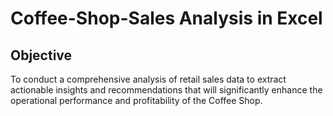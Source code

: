 # Coffee-Shop-Sales Analysis in Excel
## Objective
To conduct a comprehensive analysis of retail sales data to extract actionable insights and recommendations that will significantly enhance the operational performance and profitability of the Coffee Shop.

